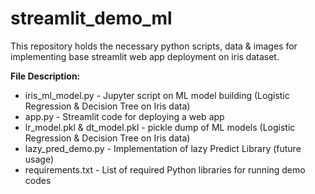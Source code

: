 # streamlit_demo_ml

This repository holds the necessary python scripts, data & images for implementing base streamlit web app deployment on iris dataset. 

**File Description:**
- iris_ml_model.py - Jupyter script on ML model building (Logistic Regression & Decision Tree on Iris data)
- app.py - Streamlit code for deploying a web app
- lr_model.pkl & dt_model.pkl - pickle dump of ML models (Logistic Regression & Decision Tree on Iris data)
- lazy_pred_demo.py - Implementation of lazy Predict Library (future usage)
- requirements.txt - List of required Python libraries for running demo codes
